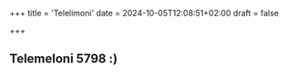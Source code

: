 +++
title =  'Telelimoni'
date = 2024-10-05T12:08:51+02:00
draft = false

+++

## Telemeloni 5798  :)

